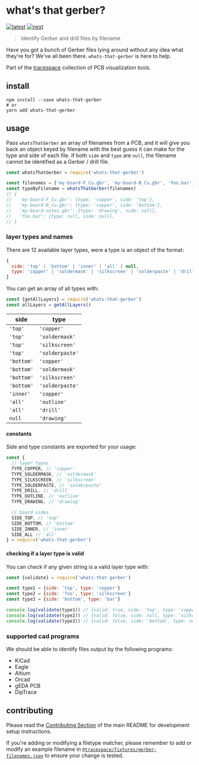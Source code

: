 # what's that gerber?

[![latest][whats-that-gerber-latest-badge]][npm]
[![next][whats-that-gerber-next-badge]][npm-next]

> Identify Gerber and drill files by filename

Have you got a bunch of Gerber files lying around without any idea what they're for? We've all been there. `whats-that-gerber` is here to help.

Part of the [tracespace][] collection of PCB visualization tools.

[tracespace]: https://github.com/tracespace/tracespace
[npm]: https://www.npmjs.com/package/whats-that-gerber
[npm-next]: https://www.npmjs.com/package/whats-that-gerber/v/next
[whats-that-gerber-latest-badge]: https://flat.badgen.net/npm/v/whats-that-gerber
[whats-that-gerber-next-badge]: https://flat.badgen.net/npm/v/whats-that-gerber/next

## install

```shell
npm install --save whats-that-gerber
# or
yarn add whats-that-gerber
```

## usage

Pass `whatsThatGerber` an array of filenames from a PCB, and it will give you back an object keyed by filename with the best guess it can make for the type and side of each file. If both `side` and `type` are `null`, the filename cannot be identified as a Gerber / drill file.

```js
const whatsThatGerber = require('whats-that-gerber')

const filenames = ['my-board-F_Cu.gbr', 'my-board-B_Cu.gbr', 'foo.bar']
const typeByFilename = whatsThatGerber(filenames)
// {
//   'my-board-F_Cu.gbr': {type: 'copper', side: 'top'},
//   'my-board-B_Cu.gbr': {type: 'copper', side: 'bottom'},
//   'my-board-notes.gbr': {type: 'drawing', side: null},
//   'foo.bar': {type: null, side: null},
// }
```

### layer types and names

There are 12 available layer types, were a type is an object of the format:

```js
{
  side: 'top' | 'bottom' | 'inner' | 'all' | null,
  type: 'copper' | 'soldermask' | 'silkscreen' | 'solderpaste' | 'drill' | 'outline' | 'drawing' | null,
}
```

You can get an array of all types with:

```js
const {getAllLayers} = require('whats-that-gerber')
const allLayers = getAllLayers()
```

| side       | type            |
| ---------- | --------------- |
| `'top'`    | `'copper'`      |
| `'top'`    | `'soldermask'`  |
| `'top'`    | `'silkscreen'`  |
| `'top'`    | `'solderpaste'` |
| `'bottom'` | `'copper'`      |
| `'bottom'` | `'soldermask'`  |
| `'bottom'` | `'silkscreen'`  |
| `'bottom'` | `'solderpaste'` |
| `'inner'`  | `'copper'`      |
| `'all'`    | `'outline'`     |
| `'all'`    | `'drill'`       |
| `null`     | `'drawing'`     |

#### constants

Side and type constants are exported for your usage:

```js
const {
  // layer types
  TYPE_COPPER, // 'copper'
  TYPE_SOLDERMASK, // 'soldermask'
  TYPE_SILKSCREEN, // 'silkscreen'
  TYPE_SOLDERPASTE, // 'solderpaste'
  TYPE_DRILL, // 'drill'
  TYPE_OUTLINE, // 'outline'
  TYPE_DRAWING, // 'drawing'

  // board sides
  SIDE_TOP, // 'top'
  SIDE_BOTTOM, // 'bottom'
  SIDE_INNER, // 'inner'
  SIDE_ALL // 'all'
} = require('whats-that-gerber')
```

#### checking if a layer type is valid

You can check if any given string is a valid layer type with:

```js
const {validate} = require('whats-that-gerber')

const type1 = {side: 'top', type: 'copper'}
const type2 = {side: 'foo', type: 'silkscreen'}
const type3 = {side: 'bottom', type: 'bar'}

console.log(validate(type1)) // {valid: true, side: 'top', type: 'copper'}
console.log(validate(type2)) // {valid: false, side: null, type: 'silkscreen'}
console.log(validate(type3)) // {valid: false, side: 'bottom', type: null}
```

### supported cad programs

We should be able to identify files output by the following programs:

* KiCad
* Eagle
* Altium
* Orcad
* gEDA PCB
* DipTrace

## contributing

Please read the [Contributing Section](../README.md#contributing) of the main README for development setup instructions.

If you're adding or modifying a filetype matcher, please remember to add or modify an example filename in [`@tracespace/fixtures/gerber-filenames.json`](../fixtures/gerber-filenames.json) to ensure your change is tested.
